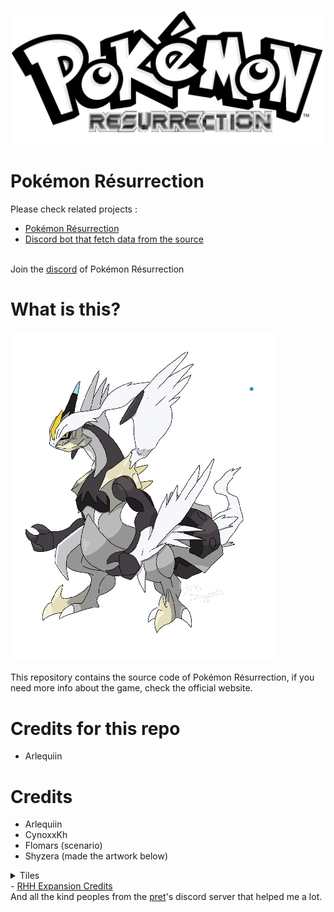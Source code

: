 <img src="resurrection/img/boxart.png"><br>
# Pokémon Résurrection
Please check related projects :
- <a href="https://github.com/Arlequiin/resurrection">Pokémon Résurrection</a>
- <a href="https://github.com/Arlequiin/VN">Discord bot that fetch data from the source</a>
</ul>
<br>Join the <a href="https://discord.gg/krD4e8JT">discord</a> of Pokémon Résurrection

# What is this?
<img src='resurrection/img/dragon.png'><br>
<p>This repository contains the source code of Pokémon Résurrection, if you need more info about the game, check the official website.</p>

# Credits for this repo
- Arlequiin
# Credits
- Arlequiin
- CynoxxKh
- Flomars (scenario)
- Shyzera (made the artwork below)
<details>
<summary>Tiles</summary>
- HGSS Tiles by Gold and WesleyFG<br>
- Some tiles from CherryCakeBomb<br>
- <a href="https://www.deviantart.com/nicnubill">Nicnubill</a>
</details>
- <a href="https://github.com/rh-hideout/pokeemerald-expansion/wiki/Credits">RHH Expansion Credits</a><br>
And all the kind peoples from the <a href="https://github.com/pret">pret</a>'s discord server that helped me a lot.
